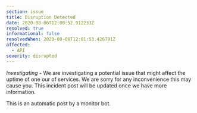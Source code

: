 ```yaml
---
section: issue
title: Disruption Detected
date: 2020-08-06T12:00:52.912233Z
resolved: true
informational: false
resolvedWhen: 2020-08-06T12:01:53.426791Z
affected:
  - API
severity: disrupted
---
```

*Investigating* - We are investigating a potential issue that might affect the uptime of one our of services. We are sorry for any inconvenience this may cause you. This incident post will be updated once we have more information.

This is an automatic post by a monitor bot.
        